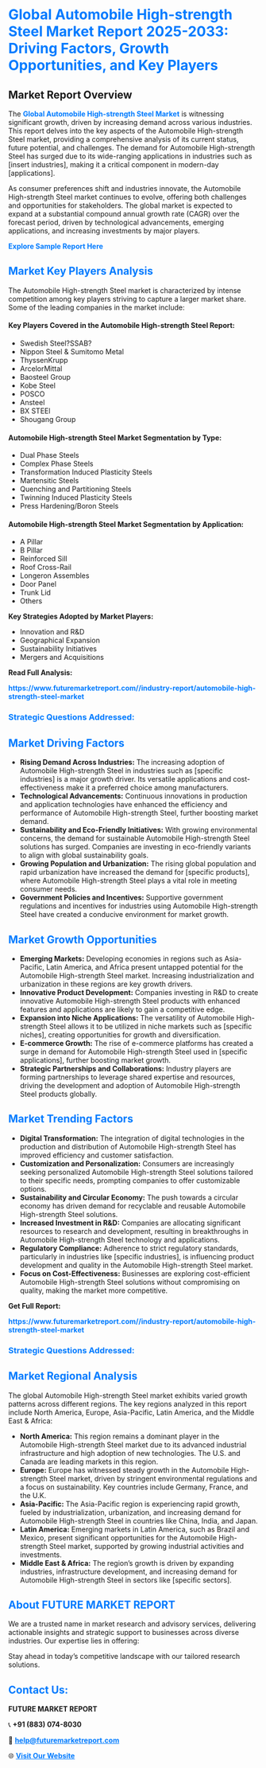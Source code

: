 <h1 style="color: #007BFF;">Global Automobile High-strength Steel Market Report 2025-2033: Driving Factors, Growth Opportunities, and Key Players</h1>

<section id="overview">
<h2>Market Report Overview</h2>
<p>The <a href="https://www.futuremarketreport.com//industry-report/automobile-high-strength-steel-market" style="color: #007BFF; text-decoration: none;"><strong>Global Automobile High-strength Steel Market</strong></a> is witnessing significant growth, driven by increasing demand across various industries. This report delves into the key aspects of the Automobile High-strength Steel market, providing a comprehensive analysis of its current status, future potential, and challenges. The demand for Automobile High-strength Steel has surged due to its wide-ranging applications in industries such as [insert industries], making it a critical component in modern-day [applications].</p>
<p>As consumer preferences shift and industries innovate, the Automobile High-strength Steel market continues to evolve, offering both challenges and opportunities for stakeholders. The global market is expected to expand at a substantial compound annual growth rate (CAGR) over the forecast period, driven by technological advancements, emerging applications, and increasing investments by major players.</p>
</section>

<section id="overview">
<p><a href="https://www.futuremarketreport.com//request-sample/reportId=88168" style="color: #007BFF; text-decoration: none;"><strong>Explore Sample Report Here</strong></a></p>
</section>

<section id="key-players">
<h2 style="color: #007BFF;">Market Key Players Analysis</h2>
<p>The Automobile High-strength Steel market is characterized by intense competition among key players striving to capture a larger market share. Some of the leading companies in the market include:</p>
<h4>Key Players Covered in the Automobile High-strength Steel Report:</h4>
<ul><li>Swedish Steel?SSAB?</li><li>Nippon Steel &amp; Sumitomo Metal</li><li>ThyssenKrupp</li><li>ArcelorMittal</li><li>Baosteel Group</li><li>Kobe Steel</li><li>POSCO</li><li>Ansteel</li><li>BX STEEl</li><li>Shougang Group</li></ul>
<h4>Automobile High-strength Steel Market Segmentation by Type:</h4>
<ul><li>Dual Phase Steels</li><li>Complex Phase Steels</li><li>Transformation Induced Plasticity Steels</li><li>Martensitic Steels</li><li>Quenching and Partitioning Steels</li><li>Twinning Induced Plasticity Steels</li><li>Press Hardening/Boron Steels</li></ul>

<h4>Automobile High-strength Steel Market Segmentation by Application:</h4>
<ul><li>A Pillar</li><li>B Pillar</li><li>Reinforced Sill</li><li>Roof Cross-Rail</li><li>Longeron Assembles</li><li>Door Panel</li><li>Trunk Lid</li><li>Others</li></ul>
<p><strong>Key Strategies Adopted by Market Players:</strong></p>
<ul>
<li>Innovation and R&D</li>
<li>Geographical Expansion</li>
<li>Sustainability Initiatives</li>
<li>Mergers and Acquisitions</li>
</ul>
</section>

<section>
<p><strong>Read Full Analysis: </strong></p><a href="https://www.futuremarketreport.com//industry-report/automobile-high-strength-steel-market" style="color: #007BFF; text-decoration: none;"><strong>https://www.futuremarketreport.com//industry-report/automobile-high-strength-steel-market</strong></a>
<h3 style="color: #007BFF;">Strategic Questions Addressed:</h3>
</section>

<section id="driving-factors">
<h2 style="color: #007BFF;">Market Driving Factors</h2>
<ul>
<li><strong>Rising Demand Across Industries:</strong> The increasing adoption of Automobile High-strength Steel in industries such as [specific industries] is a major growth driver. Its versatile applications and cost-effectiveness make it a preferred choice among manufacturers.</li>
<li><strong>Technological Advancements:</strong> Continuous innovations in production and application technologies have enhanced the efficiency and performance of Automobile High-strength Steel, further boosting market demand.</li>
<li><strong>Sustainability and Eco-Friendly Initiatives:</strong> With growing environmental concerns, the demand for sustainable Automobile High-strength Steel solutions has surged. Companies are investing in eco-friendly variants to align with global sustainability goals.</li>
<li><strong>Growing Population and Urbanization:</strong> The rising global population and rapid urbanization have increased the demand for [specific products], where Automobile High-strength Steel plays a vital role in meeting consumer needs.</li>
<li><strong>Government Policies and Incentives:</strong> Supportive government regulations and incentives for industries using Automobile High-strength Steel have created a conducive environment for market growth.</li>
</ul>
</section>

<section id="growth-opportunities">
<h2 style="color: #007BFF;">Market Growth Opportunities</h2>
<ul>
<li><strong>Emerging Markets:</strong> Developing economies in regions such as Asia-Pacific, Latin America, and Africa present untapped potential for the Automobile High-strength Steel market. Increasing industrialization and urbanization in these regions are key growth drivers.</li>
<li><strong>Innovative Product Development:</strong> Companies investing in R&D to create innovative Automobile High-strength Steel products with enhanced features and applications are likely to gain a competitive edge.</li>
<li><strong>Expansion into Niche Applications:</strong> The versatility of Automobile High-strength Steel allows it to be utilized in niche markets such as [specific niches], creating opportunities for growth and diversification.</li>
<li><strong>E-commerce Growth:</strong> The rise of e-commerce platforms has created a surge in demand for Automobile High-strength Steel used in [specific applications], further boosting market growth.</li>
<li><strong>Strategic Partnerships and Collaborations:</strong> Industry players are forming partnerships to leverage shared expertise and resources, driving the development and adoption of Automobile High-strength Steel products globally.</li>
</ul>
</section>

<section id="trending-factors">
<h2 style="color: #007BFF;">Market Trending Factors</h2>
<ul>
<li><strong>Digital Transformation:</strong> The integration of digital technologies in the production and distribution of Automobile High-strength Steel has improved efficiency and customer satisfaction.</li>
<li><strong>Customization and Personalization:</strong> Consumers are increasingly seeking personalized Automobile High-strength Steel solutions tailored to their specific needs, prompting companies to offer customizable options.</li>
<li><strong>Sustainability and Circular Economy:</strong> The push towards a circular economy has driven demand for recyclable and reusable Automobile High-strength Steel solutions.</li>
<li><strong>Increased Investment in R&D:</strong> Companies are allocating significant resources to research and development, resulting in breakthroughs in Automobile High-strength Steel technology and applications.</li>
<li><strong>Regulatory Compliance:</strong> Adherence to strict regulatory standards, particularly in industries like [specific industries], is influencing product development and quality in the Automobile High-strength Steel market.</li>
<li><strong>Focus on Cost-Effectiveness:</strong> Businesses are exploring cost-efficient Automobile High-strength Steel solutions without compromising on quality, making the market more competitive.</li>
</ul>
</section>

<section>
<p><strong>Get Full Report: </strong></p><a href="https://www.futuremarketreport.com//industry-report/automobile-high-strength-steel-market" style="color: #007BFF; text-decoration: none;"><strong>https://www.futuremarketreport.com//industry-report/automobile-high-strength-steel-market</strong></a>
<h3 style="color: #007BFF;">Strategic Questions Addressed:</h3>
</section>


<section id="regional-analysis">
<h2 style="color: #007BFF;">Market Regional Analysis</h2>
<p>The global Automobile High-strength Steel market exhibits varied growth patterns across different regions. The key regions analyzed in this report include North America, Europe, Asia-Pacific, Latin America, and the Middle East & Africa:</p>
<ul>
<li><strong>North America:</strong> This region remains a dominant player in the Automobile High-strength Steel market due to its advanced industrial infrastructure and high adoption of new technologies. The U.S. and Canada are leading markets in this region.</li>
<li><strong>Europe:</strong> Europe has witnessed steady growth in the Automobile High-strength Steel market, driven by stringent environmental regulations and a focus on sustainability. Key countries include Germany, France, and the U.K.</li>
<li><strong>Asia-Pacific:</strong> The Asia-Pacific region is experiencing rapid growth, fueled by industrialization, urbanization, and increasing demand for Automobile High-strength Steel in countries like China, India, and Japan.</li>
<li><strong>Latin America:</strong> Emerging markets in Latin America, such as Brazil and Mexico, present significant opportunities for the Automobile High-strength Steel market, supported by growing industrial activities and investments.</li>
<li><strong>Middle East & Africa:</strong> The region’s growth is driven by expanding industries, infrastructure development, and increasing demand for Automobile High-strength Steel in sectors like [specific sectors].</li>
</ul>
</section>

<footer>
<h2 style="color: #007BFF;">About FUTURE MARKET REPORT</h2>
<p>We are a trusted name in market research and advisory services, delivering actionable insights and strategic support to businesses across diverse industries. Our expertise lies in offering:</p>

<p>Stay ahead in today’s competitive landscape with our tailored research solutions.</p>

<h2 style="color: #007BFF;">Contact Us:</h2>
<p><strong>FUTURE MARKET REPORT</strong></p>
<p>📞 <strong>+91 (883) 074-8030</strong></p>
<p>📧 <strong><a href="mailto:help@futuremarketreport.com" style="color: #007BFF;">help@futuremarketreport.com</a></strong></p>
<p>🌐 <strong><a href="https://www.futuremarketreport.com/" style="color: #007BFF;">Visit Our Website</a></strong></p>
</footer>